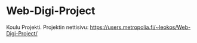 # Web-Digi-Project
Koulu Projekti. 
Projektin nettisivu: https://users.metropolia.fi/~leokos/Web-Digi-Project/
